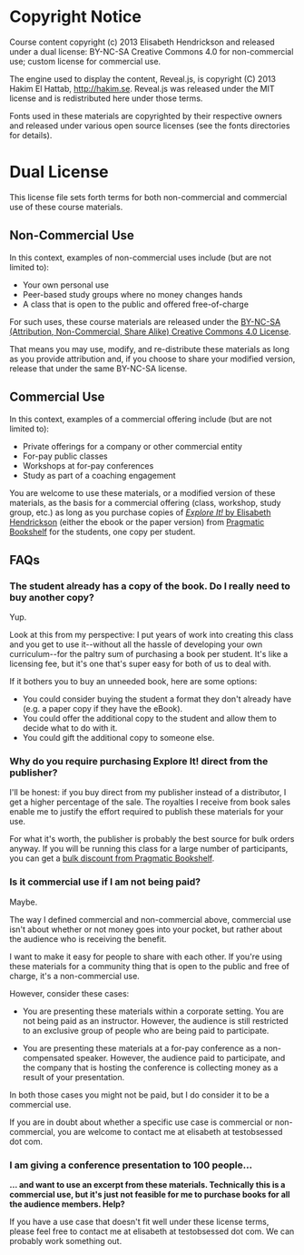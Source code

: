 # Copyright Notice

Course content copyright (c) 2013 Elisabeth Hendrickson and released under a dual license: BY-NC-SA Creative Commons 4.0 for non-commercial use; custom license for commercial use.

The engine used to display the content, Reveal.js, is copyright (C) 2013 Hakim El Hattab, http://hakim.se. Reveal.js was released under the MIT license and is redistributed here under those terms.

Fonts used in these materials are copyrighted by their respective owners and released under various open source licenses (see the fonts directories for details).

# Dual License

This license file sets forth terms for both non-commercial and commercial use of these course materials.

## Non-Commercial Use

In this context, examples of non-commercial uses include (but are not limited to):

* Your own personal use
* Peer-based study groups where no money changes hands
* A class that is open to the public and offered free-of-charge

For such uses, these course materials are released under the [BY-NC-SA (Attribution, Non-Commercial, Share Alike) Creative Commons 4.0 License](http://creativecommons.org/licenses/by-nc-sa/4.0/deed.en_US). 

That means you may use, modify, and re-distribute these materials as long as you provide attribution and, if you choose to share your modified version, release that under the same BY-NC-SA license.

## Commercial Use

In this context, examples of a commercial offering include (but are not limited to):

* Private offerings for a company or other commercial entity
* For-pay public classes
* Workshops at for-pay conferences
* Study as part of a coaching engagement

You are welcome to use these materials, or a modified version of these materials, as the basis for a commercial offering (class, workshop, study group, etc.) as long as you purchase copies of [_Explore It!_ by Elisabeth Hendrickson](http://pragprog.com/book/ehxta/explore-it) (either the ebook or the paper version) from [Pragmatic Bookshelf](http://pragprog.com) for the students, one copy per student.

## FAQs

### The student already has a copy of the book. Do I really need to buy another copy?

Yup. 

Look at this from my perspective: I put years of work into creating this class and you get to use it--without all the hassle of developing your own curriculum--for the paltry sum of purchasing a book per student. It's like a licensing fee, but it's one that's super easy for both of us to deal with.

If it bothers you to buy an unneeded book, here are some options:

* You could consider buying the student a format they don't already have (e.g. a paper copy if they have the eBook). 
* You could offer the additional copy to the student and allow them to decide what to do with it. 
* You could gift the additional copy to someone else.

### Why do you require purchasing Explore It! direct from the publisher?

I'll be honest: if you buy direct from my publisher instead of a distributor, I get a higher percentage of the sale. The royalties I receive from book sales enable me to justify the effort required to publish these materials for your use.

For what it's worth, the publisher is probably the best source for bulk orders anyway. If you will be running this class for a large number of participants, you can get a [bulk discount from Pragmatic Bookshelf](http://pragprog.com/frequently-asked-questions/volume-discounts).

### Is it commercial use if I am not being paid?

Maybe. 

The way I defined commercial and non-commercial above, commercial use isn't about whether or not money goes into your pocket, but rather about the audience who is receiving the benefit. 

I want to make it easy for people to share with each other. If you're using these materials for a community thing that is open to the public and free of charge, it's a non-commercial use.

However, consider these cases:

* You are presenting these materials within a corporate setting. You are not being paid as an instructor. However, the audience is still restricted to an exclusive group of people who are being paid to participate.

* You are presenting these materials at a for-pay conference as a non-compensated speaker. However, the audience paid to participate, and the company that is hosting the conference is collecting money as a result of your presentation.

In both those cases you might not be paid, but I do consider it to be a commercial use.

If you are in doubt about whether a specific use case is commercial or non-commercial, you are welcome to contact me at elisabeth at testobsessed dot com.

### I am giving a conference presentation to 100 people...
**... and want to use an excerpt from these materials. Technically this is a commercial use, but it's just not feasible for me to purchase books for all the audience members. Help?**

If you have a use case that doesn't fit well under these license terms, please feel free to contact me at elisabeth at testobsessed dot com. We can probably work something out.

